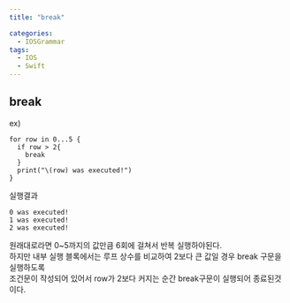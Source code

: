 ```yaml
---
title: "break"

categories:
  - IOSGrammar
tags:
  - IOS
  - Swift
---
```


## break  

ex)
~~~
for row in 0...5 {
  if row > 2{
    break
  }
  print("\(row) was executed!")
}
~~~  

실행결과
~~~
0 was executed!
1 was executed!
2 was executed!
~~~  

원래대로라면 0~5까지의 값만큼 6회에 걸쳐서 반복 실행하야된다.  
하지만 내부 실행 블록에서는 루프 상수를 비교하여 2보다 큰 값일 경우 break 구문을 실행하도록  
조건문이 작성되어 있어서 row가 2보다 커지는 순간 break구문이 실행되어 종료된것이다.  